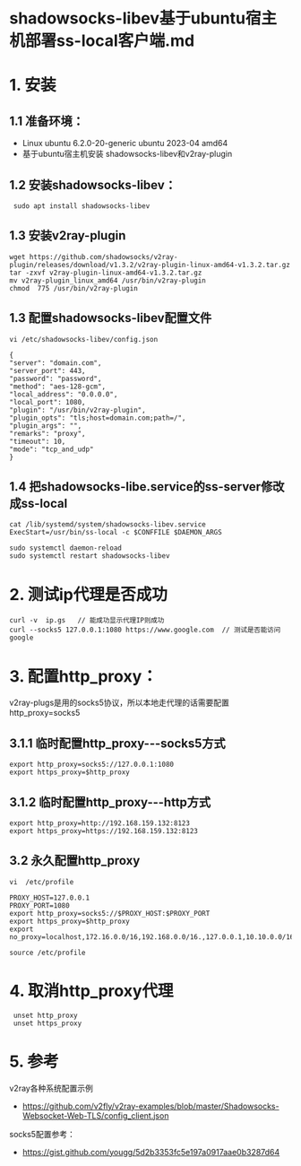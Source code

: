 # shadowsocks-libev基于ubuntu宿主机部署ss-local客户端.md

# 1. 安装
## 1.1 准备环境：
  - Linux ubuntu 6.2.0-20-generic ubuntu  2023-04 amd64
  -  基于ubuntu宿主机安装 shadowsocks-libev和v2ray-plugin
## 1.2  安装shadowsocks-libev：
     sudo apt install shadowsocks-libev
## 1.3   安装v2ray-plugin

``` shell
wget https://github.com/shadowsocks/v2ray-plugin/releases/download/v1.3.2/v2ray-plugin-linux-amd64-v1.3.2.tar.gz
tar -zxvf v2ray-plugin-linux-amd64-v1.3.2.tar.gz     
mv v2ray-plugin_linux_amd64 /usr/bin/v2ray-plugin
chmod  775 /usr/bin/v2ray-plugin
```

## 1.3 配置shadowsocks-libev配置文件
```
vi /etc/shadowsocks-libev/config.json

{
"server": "domain.com",
"server_port": 443,
"password": "password",
"method": "aes-128-gcm",
"local_address": "0.0.0.0",
"local_port": 1080,
"plugin": "/usr/bin/v2ray-plugin",
"plugin_opts": "tls;host=domain.com;path=/",
"plugin_args": "",
"remarks": "proxy",
"timeout": 10,
"mode": "tcp_and_udp"
}
```
## 1.4 把shadowsocks-libe.service的ss-server修改成ss-local
```shell
cat /lib/systemd/system/shadowsocks-libev.service
ExecStart=/usr/bin/ss-local -c $CONFFILE $DAEMON_ARGS

sudo systemctl daemon-reload
sudo systemctl restart shadowsocks-libev
```
# 2. 测试ip代理是否成功
```
curl -v  ip.gs   // 能成功显示代理IP则成功
curl --socks5 127.0.0.1:1080 https://www.google.com  // 测试是否能访问google
```
# 3. 配置http_proxy：
v2ray-plugs是用的socks5协议，所以本地走代理的话需要配置http_proxy=socks5
## 3.1.1 临时配置http_proxy---socks5方式
```
export http_proxy=socks5://127.0.0.1:1080
export https_proxy=$http_proxy
```

## 3.1.2 临时配置http_proxy---http方式
```
export http_proxy=http://192.168.159.132:8123
export https_proxy=https://192.168.159.132:8123
```

## 3.2 永久配置http_proxy

```shell
vi  /etc/profile

PROXY_HOST=127.0.0.1
PROXY_PORT=1080
export http_proxy=socks5://$PROXY_HOST:$PROXY_PORT
export https_proxy=$http_proxy
export no_proxy=localhost,172.16.0.0/16,192.168.0.0/16.,127.0.0.1,10.10.0.0/16,192.168.159.0/24,192.168.171.0/24

source /etc/profile
```

# 4. 取消http_proxy代理
```
 unset http_proxy
 unset https_proxy
```
# 5. 参考
v2ray各种系统配置示例
- https://github.com/v2fly/v2ray-examples/blob/master/Shadowsocks-Websocket-Web-TLS/config_client.json

socks5配置参考：
- https://gist.github.com/yougg/5d2b3353fc5e197a0917aae0b3287d64